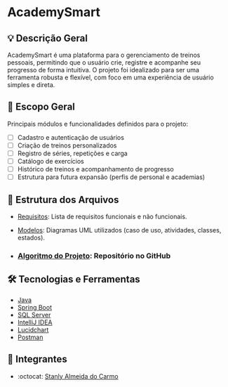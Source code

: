 # AcademySmart

## 💡 Descrição Geral
AcademySmart é uma plataforma para o gerenciamento de treinos pessoais, permitindo que o usuário crie, registre e acompanhe seu progresso de forma intuitiva. O projeto foi idealizado para ser uma ferramenta robusta e flexível, com foco em uma experiência de usuário simples e direta.

## 📌 Escopo Geral
Principais módulos e funcionalidades definidos para o projeto:

- [ ] Cadastro e autenticação de usuários
- [ ] Criação de treinos personalizados
- [ ] Registro de séries, repetições e carga
- [ ] Catálogo de exercícios
- [ ] Histórico de treinos e acompanhamento de progresso
- [ ] Estrutura para futura expansão (perfis de personal e academias)

## 📁 Estrutura dos Arquivos
- [Requisitos](/docs/requisitos.md): Lista de requisitos funcionais e não funcionais.
- [Modelos](/docs/modelos): Diagramas UML utilizados (caso de uso, atividades, classes, estados).

-  ### [Algoritmo do Projeto](https://github.com/Stanly1BR/projetoAcademy): Repositório no GitHub

## 🛠️ Tecnologias e Ferramentas
- [Java](https://www.java.com/pt-br/download/help/whatis_java.html)
- [Spring Boot](https://spring.io/projects/spring-boot)
- [SQL Server](https://www.microsoft.com/en-us/sql-server/sql-server-downloads)
- [IntelliJ IDEA](https://www.jetbrains.com/pt-br/idea)
- [Lucidchart](https://www.lucidchart.com/)
- [Postman](https://www.postman.com/)

## 👥 Integrantes
- :octocat: [Stanly Almeida do Carmo](https://github.com/Stanly1BR/)
